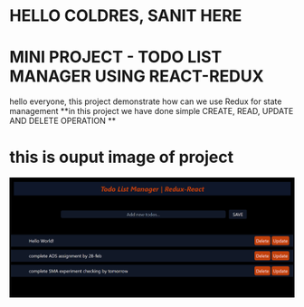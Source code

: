 # HELLO COLDRES, SANIT HERE
# MINI PROJECT - TODO LIST MANAGER USING REACT-REDUX
hello everyone, this project demonstrate how can we use Redux for state management
**in this project we have done simple CREATE, READ, UPDATE AND DELETE OPERATION 
**
# this is ouput image of project 
![alt text](image.png)

<sanit patil>
